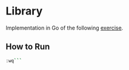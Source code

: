# Library

Implementation in Go of the following [exercise](https://github.com/dana-team/onboarding/tree/main/09-python).

## How to Run

```bash
:wq```